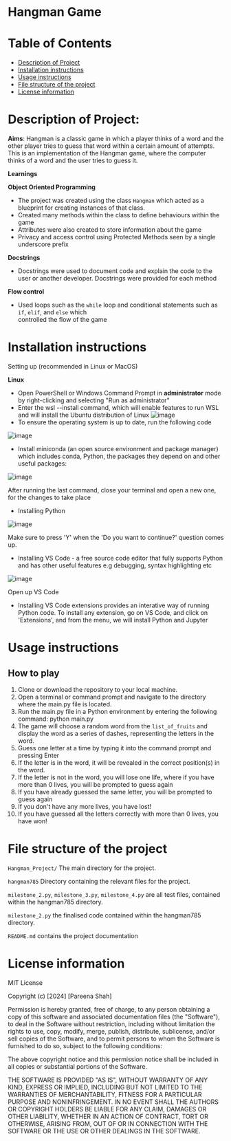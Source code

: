 # Hangman Game

# Table of Contents
- [Description of Project](#description-of-project)
- [Installation instructions](#installation-instructions)
- [Usage instructions](#usage-instructions)
- [File structure of the project](#file-structure-of-the-project)
- [License information](#license-information)

<a name="Description-of-project"></a>

# Description of Project:
**Aims**:
Hangman is a classic game in which a player thinks of a word and the other player tries to guess that word within a certain amount of attempts.
This is an implementation of the Hangman game, where the computer thinks of a word and the user tries to guess it. 

**Learnings**

**Object Oriented Programming**
 - The project was created using the class ```Hangman``` which acted as a blueprint for creating instances of that class.
 - Created many methods within the class to define behaviours within the game
 - Attributes were also created to store information about the game 
 - Privacy and access control using Protected Methods seen by a single underscore prefix
   
**Docstrings**
 - Docstrings were used to document code and explain the code to the user or another developer. Docstrings were provided for each method

**Flow control**
 - Used loops such as the ```while``` loop and conditional statements such as ```if```, ```elif```, and ```else``` which   
  controlled the flow of the game
  

<a name="Installation-instructions"></a>
# Installation instructions
Setting up (recommended in Linux or MacOS)

__Linux__

- Open PowerShell or Windows Command Prompt in **administrator** mode by right-clicking and selecting "Run as administrator"
- Enter the wsl --install command, which will enable features to run WSL and will install the Ubuntu distribution of Linux
![image](https://github.com/Aspiringdeveloper123/hangman785/assets/43377891/a4a8d6d7-288c-42ea-a58d-96182a2cec40)
- To ensure the operating system is up to date, run the following code

![image](https://github.com/Aspiringdeveloper123/hangman785/assets/43377891/22c93a13-a35a-4c58-b5b4-0ffa5c889b9f)
- Install miniconda (an open source environment and package manager) which includes conda, Python, the packages they depend on and other useful packages:

![image](https://github.com/Aspiringdeveloper123/hangman785/assets/43377891/48b7c006-c8dd-4a01-92b4-52bd96c21349)

After running the last command, close your terminal and open a new one, for the changes to take place

- Installing Python

![image](https://github.com/Aspiringdeveloper123/hangman785/assets/43377891/261819d6-2b76-4a56-8da8-1b4e4381834e)

Make sure to press 'Y' when the 'Do you want to continue?' question comes up.

- Installing VS Code - a free source code editor that fully supports Python and has other useful features e.g debugging, syntax highlighting etc

![image](https://github.com/Aspiringdeveloper123/hangman785/assets/43377891/458cf968-0252-41d3-a97a-c1bc7ae93316)

Open up VS Code

- Installing VS Code extensions provides an interative way of running Python code. To install any extension, go on VS Code, and click on 'Extensions', and from the menu, we will install Python and Jupyter

<a name="Usage-instructions"></a>

# Usage instructions
## How to play
1. Clone or download the repository to your local machine.
2. Open a terminal or command prompt and navigate to the directory where the main.py file is located.
3. Run the main.py file in a Python environment by entering the following command: python main.py
4. The game will choose a random word from the ``` list_of_fruits ```  and display the word as a series of dashes, representing the letters in the word.
5. Guess one letter at a time by typing it into the command prompt and pressing Enter
6. If the letter is in the word, it will be revealed in the correct position(s) in the word.
7. If the letter is not in the word, you will lose one life, where if you have more than 0 lives, you will be prompted to guess again
8. If you have already guessed the same letter, you will be prompted to guess again
9. If you don't have any more lives, you have lost!
10. If you have guessed all the letters correctly with more than 0 lives, you have won! 

<a name="File-structure-of-the-project"></a>

# File structure of the project
```Hangman_Project/``` The main directory for the project.

```hangman785``` Directory containing the relevant files for the project.

```milestone_2.py```, ```milestone_3.py```, ```milestone_4.py``` are all test files, contained within the hangman785 directory.

```milestone_2.py```  the finalised code contained within the hangman785 directory.

```README.md``` contains the project documentation

<a name="License-information"></a>

# License information
MIT License

Copyright (c) [2024] [Pareena Shah]

Permission is hereby granted, free of charge, to any person obtaining a copy
of this software and associated documentation files (the "Software"), to deal
in the Software without restriction, including without limitation the rights
to use, copy, modify, merge, publish, distribute, sublicense, and/or sell
copies of the Software, and to permit persons to whom the Software is
furnished to do so, subject to the following conditions:

The above copyright notice and this permission notice shall be included in all
copies or substantial portions of the Software.

THE SOFTWARE IS PROVIDED "AS IS", WITHOUT WARRANTY OF ANY KIND, EXPRESS OR
IMPLIED, INCLUDING BUT NOT LIMITED TO THE WARRANTIES OF MERCHANTABILITY,
FITNESS FOR A PARTICULAR PURPOSE AND NONINFRINGEMENT. IN NO EVENT SHALL THE
AUTHORS OR COPYRIGHT HOLDERS BE LIABLE FOR ANY CLAIM, DAMAGES OR OTHER
LIABILITY, WHETHER IN AN ACTION OF CONTRACT, TORT OR OTHERWISE, ARISING FROM,
OUT OF OR IN CONNECTION WITH THE SOFTWARE OR THE USE OR OTHER DEALINGS IN THE
SOFTWARE.


